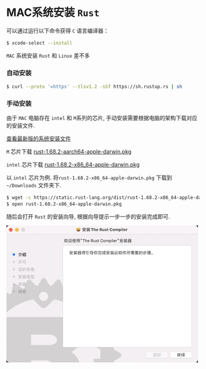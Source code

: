 # MAC系统安装 `Rust`

可以通过运行以下命令获得 `C` 语言编译器：

```bash
$ xcode-select --install
```

`MAC` 系统安装 `Rust` 和 `Linux` 差不多

### 自动安装

```bash
$ curl --proto '=https' --tlsv1.2 -sSf https://sh.rustup.rs | sh
```

### 手动安装

由于 `MAC` 电脑存在 `intel` 和 `M`系列的芯片, 手动安装需要根据电脑的架构下载对应的安装文件.

[查看最新版的系统安装文件](https://forge.rust-lang.org/infra/other-installation-methods.html#standalone-installers)

`M` 芯片下载 [rust-1.68.2-aarch64-apple-darwin.pkg](https://static.rust-lang.org/dist/rust-1.68.2-aarch64-apple-darwin.pkg)

<!-- `https://static.rust-lang.org/dist/rust-1.68.2-aarch64-apple-darwin.pkg` -->

`intel` 芯片下载 [rust-1.68.2-x86_64-apple-darwin.pkg](https://static.rust-lang.org/dist/rust-1.68.2-x86_64-apple-darwin.pkg)

<!-- `https://static.rust-lang.org/dist/rust-1.68.2-x86_64-apple-darwin.pkg` -->


以 `intel` 芯片为例. 将`rust-1.68.2-x86_64-apple-darwin.pkg` 下载到 `~/Downloads` 文件夹下.

```bash
$ wget -c https://static.rust-lang.org/dist/rust-1.68.2-x86_64-apple-darwin.pkg
$ open rust-1.68.2-x86_64-apple-darwin.pkg
```

随后会打开 `Rust` 的安装向导, 根据向导提示一步一步的安装完成即可.

![The Rust Compiler 安装器](../img/mac-install.png)
